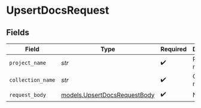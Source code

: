 # UpsertDocsRequest


## Fields

| Field                                                              | Type                                                               | Required                                                           | Description                                                        |
| ------------------------------------------------------------------ | ------------------------------------------------------------------ | ------------------------------------------------------------------ | ------------------------------------------------------------------ |
| `project_name`                                                     | *str*                                                              | :heavy_check_mark:                                                 | Project name.                                                      |
| `collection_name`                                                  | *str*                                                              | :heavy_check_mark:                                                 | Collection name.                                                   |
| `request_body`                                                     | [models.UpsertDocsRequestBody](../models/upsertdocsrequestbody.md) | :heavy_check_mark:                                                 | N/A                                                                |
